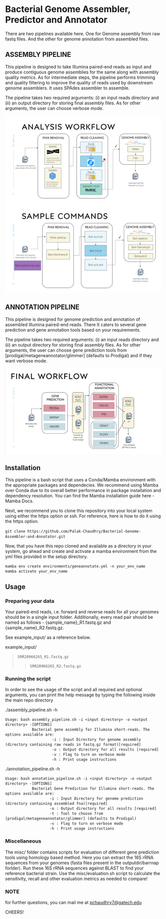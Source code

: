 # Bacterial Genome Assembler, Predictor and Annotator 

There are two pipelines available here. One for Genome assembly from raw fastq files. And the other for genome annotation from assembled files.

## ASSEMBLY PIPELINE
This pipeline is designed to take Illumina paired-end reads as input and produce contiguous genome assemblies for the same along with assembly quality metrics. As for intermediate steps, the pipeline performs trimming and quality filtering to improve the quality of reads used by downstream genome assemblers. It uses SPAdes assembler to assemble.

The pipeline takes two required arguments: (i) an input reads directory and (ii) an output directory for storing final assembly files. As for other arguments, the user can choose verbose mode.

![alt text](image.png)
![alt text](image-1.png)

## ANNOTATION PIPELINE
This pipeline is designed for genome prediction and annotation of assembled Illumina paired-end reads. There It caters to several gene prediction and gene annotation tools based on your requirements. 

The pipeline takes two required arguments: (i) an input reads directory and (ii) an output directory for storing final assembly files. As for other arguments, the user can choose gene prediction tools from [prodigal/metageneannotator/glimmer] (defaults to Prodigal) and if they want verbose mode.

![alt text](image-2.png)

## Installation
This pipeline is a bash script that uses a Conda/Mamba environment with the appropriate packages and dependecies. We recommend using Mamba over Conda due to its overall better performance in package installation and dependency resolution. You can find the Mamba installation guide here - Mamba Docs.

Next, we recommend you to clone this repository into your local system using either the https option or ssh. For reference, here is how to do it using the https option.

`git clone https://github.com/Palak-Chaudhry/Bacterial-Genome-Assembler-and-Annotator.git`

Now, that you have this repo cloned and available as a directory in your system, go ahead and create and activate a mamba environment from the yml files provided in the setup directory.

```  
mamba env create environments/geneannotate.yml -n your_env_name
mamba activate your_env_name
```
## Usage
### Preparing your data

Your paired-end reads, i.e. forward and reverse reads for all your genomes should be in a single input folder. Additionally, every read pair should be named as follows - {sample_name}_R1.fastq.gz and {sample_name}_R2.fastq.gz.

See example_input/ as a reference below.

example_input/
>     SRR20966265_R1.fastq.gz
>>     SRR20966265_R2.fastq.gz

### Running the script

In order to see the usage of the script and all required and optional arguments, you can print the help message by typing the following inside the main repo directory

./assembly_pipeline.sh -h

```
Usage: bash assembly_pipeline.sh -i <input directory> -o <output directory> -[OPTIONS]
            Bacterial gene assembly for Illumina short-reads. The options available are:
                     -i : Input Directory for genome assembly (directory containing raw reads in fastq.gz format)[required]
                     -o : Output directory for all results [required]
                     -v : Flag to turn on verbose mode
                     -h : Print usage instructions
```

./annotation_pipeline.sh -h

```
Usage: bash annotation_pipeline.sh -i <input directory> -o <output directory> -[OPTIONS]
            Bacterial Gene Prediction for Illumina short-reads. The options available are:
                    -i : Input Directory for genome prediction (directory containing assembled fna)[required]
                    -o : Output directory for all results [required]
                    -t : Tool to choose from [prodigal/metageneannotator/glimmer] (defaults to Prodigal)
                    -v : Flag to turn on verbose mode
                    -h : Print usage instructions
```
### Miscellaneous

The misc/ folder contains scripts for evaluation of different gene prediction tools using homology based method. Here you can extract the 16S rRNA sequences from your genomes (fasta files present in the outputdir/barrnap forlder). Run these 16S rRNA sequences against BLAST to find your reference bacterial strain. 
Use the misc/evaluation.sh script to calculate the sensitivity, recall and other evaluation metrics as needed to compare!

### NOTE
for further questions, you can mail me at pchaudhry7@gatech.edu

CHEERS!